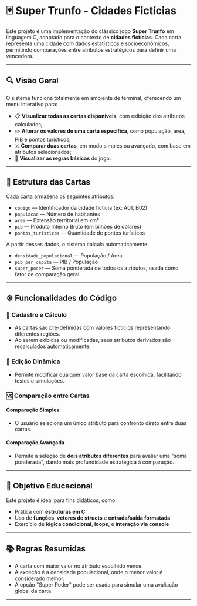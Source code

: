 # 🃏 Super Trunfo - Cidades Fictícias

Este projeto é uma implementação do clássico jogo **Super Trunfo** em linguagem C, adaptado para o contexto de **cidades fictícias**. Cada carta representa uma cidade com dados estatísticos e socioeconômicos, permitindo comparações entre atributos estratégicos para definir uma vencedora.

---

## 🔍 Visão Geral

O sistema funciona totalmente em ambiente de terminal, oferecendo um menu interativo para:

- 📋 **Visualizar todas as cartas disponíveis**, com exibição dos atributos calculados;
- ✏️ **Alterar os valores de uma carta específica**, como população, área, PIB e pontos turísticos;
- ⚔️ **Comparar duas cartas**, em modo simples ou avançado, com base em atributos selecionados;
- 📘 **Visualizar as regras básicas** do jogo.

---

## 🧩 Estrutura das Cartas

Cada carta armazena os seguintes atributos:

- `codigo` — Identificador da cidade fictícia (ex: A01, B02)
- `populacao` — Número de habitantes
- `area` — Extensão territorial em km²
- `pib` — Produto Interno Bruto (em bilhões de dólares)
- `pontos_turisticos` — Quantidade de pontos turísticos

A partir desses dados, o sistema calcula automaticamente:

- `densidade_populacional` — População / Área
- `pib_per_capita` — PIB / População
- `super_poder` — Soma ponderada de todos os atributos, usada como fator de comparação geral

---

## ⚙️ Funcionalidades do Código

### 📇 Cadastro e Cálculo

- As cartas são pré-definidas com valores fictícios representando diferentes regiões.
- Ao serem exibidas ou modificadas, seus atributos derivados são recalculados automaticamente.

### 🔁 Edição Dinâmica

- Permite modificar qualquer valor base da carta escolhida, facilitando testes e simulações.

### 🆚 Comparação entre Cartas

#### Comparação Simples
- O usuário seleciona um único atributo para confronto direto entre duas cartas.

#### Comparação Avançada
- Permite a seleção de **dois atributos diferentes** para avaliar uma "soma ponderada", dando mais profundidade estratégica à comparação.

---

## 📌 Objetivo Educacional

Este projeto é ideal para fins didáticos, como:

- Prática com **estruturas em C**
- Uso de **funções**, **vetores de structs** e **entrada/saída formatada**
- Exercício de **lógica condicional**, **loops**, e **interação via console**

---

## 📚 Regras Resumidas

- A carta com maior valor no atributo escolhido vence.
- A exceção é a densidade populacional, onde o menor valor é considerado melhor.
- A opção "Super Poder" pode ser usada para simular uma avaliação global da carta.

---
